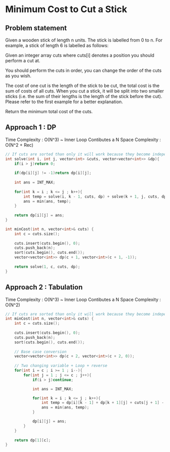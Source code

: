 # Minimum Cost to Cut a Stick

## Problem statement

Given a wooden stick of length n units. The stick is labelled from 0 to n. For example, a stick of length 6 is labelled as follows:

Given an integer array cuts where cuts[i] denotes a position you should perform a cut at.

You should perform the cuts in order, you can change the order of the cuts as you wish.

The cost of one cut is the length of the stick to be cut, the total cost is the sum of costs of all cuts. When you cut a stick, it will be split into two smaller sticks (i.e. the sum of their lengths is the length of the stick before the cut). Please refer to the first example for a better explanation.

Return the minimum total cost of the cuts.

## Approach 1 : DP

Time Complexity : O(N^3) ~ Inner Loop Contibutes a N
Space Complexity : O(N^2 + Rec)

```cpp
// If cuts are sorted than only it will work because they become independent after cuts
int solve(int i, int j, vector<int> &cuts, vector<vector<int>> &dp){
    if(i > j)return 0;
    
    if(dp[i][j] != -1)return dp[i][j];
    
    int ans = INT_MAX;
    
    for(int k = i ; k <= j ; k++){
        int temp = solve(i, k - 1, cuts, dp) + solve(k + 1, j, cuts, dp) + cuts[j + 1] - cuts[i - 1];
        ans = min(ans, temp);
    }
    
    return dp[i][j] = ans;
}

int minCost(int n, vector<int>& cuts) {   
    int c = cuts.size();
    
    cuts.insert(cuts.begin(), 0);
    cuts.push_back(n);
    sort(cuts.begin(), cuts.end());
    vector<vector<int>> dp(c + 1, vector<int>(c + 1, -1));       
    
    return solve(1, c, cuts, dp);
}
```

## Approach 2 : Tabulation

Time Complexity : O(N^3) ~ Inner Loop Contibutes a N
Space Complexity : O(N^2)

```cpp
// If cuts are sorted than only it will work because they become independent after cuts
int minCost(int n, vector<int>& cuts) {   
    int c = cuts.size();
    
    cuts.insert(cuts.begin(), 0);
    cuts.push_back(n);
    sort(cuts.begin(), cuts.end());
    
    // Base case conversion
    vector<vector<int>> dp(c + 2, vector<int>(c + 2, 0));       
    
    // Two changing variable + Loop + reverse
    for(int i = c ; i >= 1 ; i--){
        for(int j = 1 ; j <= c ; j++){
            if(i > j)continue;

            int ans = INT_MAX;

            for(int k = i ; k <= j ; k++){
                int temp = dp[i][k - 1] + dp[k + 1][j] + cuts[j + 1] - cuts[i - 1];
                ans = min(ans, temp);
            }

            dp[i][j] = ans;
        }
    }
    
    return dp[1][c];
}
```